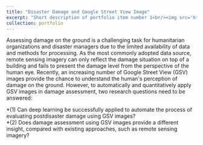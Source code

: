```yaml
---
title: "Disaster Damage and Google Street View Image"
excerpt: "Short description of portfolio item number 1<br/><img src='https://skywalkerzhai.github.io/weizhai.github.io/images/damag_GSV.jpg'>"
collection: portfolio
---
```


Assessing damage on the ground is a challenging task for humanitarian organizations and disaster managers due to the limited availability of data and methods for processing. As the most commonly adopted data source, remote sensing imagery can only reflect the damage situation on top of a building and fails to present the damage level from the perspective of the human eye. Recently, an increasing number of Google Street View (GSV) images provide the chance to understand the human's perception of damage on the ground. However, to automatically and quantitatively apply GSV images in damage assessment, two research questions need to be answered: 

*(1) Can deep learning be successfully applied to automate the process of evaluating postdisaster damage using GSV images?  \
*(2) Does damage assessment using GSV images provide a different insight, compared with existing approaches, such as remote sensing imagery?


